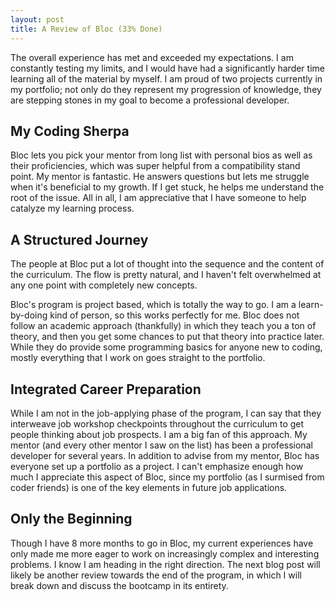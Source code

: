 ```yaml
---
layout: post
title: A Review of Bloc (33% Done)
---
```

The overall experience has met and exceeded my expectations. I am constantly testing my limits, and I would have had a significantly harder time learning all of the material by myself. I am proud of two projects currently in my portfolio; not only do they represent my progression of knowledge, they are stepping stones in my goal to become a professional developer.

## My Coding Sherpa

Bloc lets you pick your mentor from long list with personal bios as well as their proficiencies, which was super helpful from a compatibility stand point. My mentor is fantastic. He answers questions but lets me struggle when it's beneficial to my growth. If I get stuck, he helps me understand the root of the issue. All in all, I am appreciative that I have someone to help catalyze my learning process.

## A Structured Journey

The people at Bloc put a lot of thought into the sequence and the content of the curriculum. The flow is pretty natural, and I haven't felt overwhelmed at any one point with completely new concepts.

Bloc's program is project based, which is totally the way to go. I am a learn-by-doing kind of person, so this works perfectly for me. Bloc does not follow an academic approach (thankfully) in which they teach you a ton of theory, and then you get some chances to put that theory into practice later. While they do provide some programming basics for anyone new to coding, mostly everything that I work on goes straight to the portfolio.

## Integrated Career Preparation

While I am not in the job-applying phase of the program, I can say that they interweave job workshop checkpoints throughout the curriculum to get people thinking about job prospects. I am a big fan of this approach. My mentor (and every other mentor I saw on the list) has been a professional developer for several years. In addition to advise from my mentor, Bloc has everyone set up a portfolio as a project. I can't emphasize enough how much I appreciate this aspect of Bloc, since my portfolio (as I surmised from coder friends) is one of the key elements in future job applications.


## Only the Beginning

Though I have 8 more months to go in Bloc, my current experiences have only made me more eager to work on increasingly complex and interesting problems. I know I am heading in the right direction. The next blog post will likely be another review towards the end of the program, in which I will break down and discuss the bootcamp in its entirety.